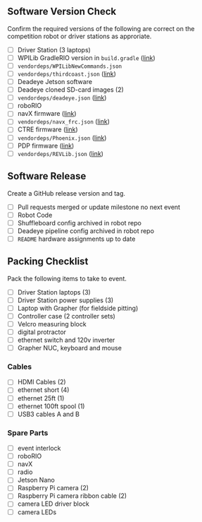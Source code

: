 ﻿## Software Version Check
Confirm the required versions of the following are correct on the competition robot or driver stations as approriate.

- [ ] Driver Station (3 laptops)
- [ ] WPILib GradleRIO version in `build.gradle` ([link](https://github.com/wpilibsuite/allwpilib/releases))
- [ ] `vendordeps/WPILibNewCommands.json`
- [ ] `vendordeps/thirdcoast.json` ([link](https://github.com/strykeforce/thirdcoast/releases))
- [ ] Deadeye Jetson software
- [ ] Deadeye cloned SD-card images (2) 
- [ ] `vendordeps/deadeye.json` ([link](https://github.com/strykeforce/deadeye/releases))
- [ ] roboRIO
- [ ] navX firmware ([link](https://www.kauailabs.com/navx-mxp/))
- [ ] `vendordeps/navx_frc.json` ([link](https://www.kauailabs.com/dist/frc/2022/navx_frc.json))
- [ ] CTRE firmware ([link](https://store.ctr-electronics.com/software/))
- [ ] `vendordeps/Phoenix.json` ([link](https://maven.ctr-electronics.com/release/com/ctre/phoenix/Phoenix-frc2022-latest.json))
- [ ] PDP firmware ([link](https://docs.revrobotics.com/rev-11-1850/software-resources/power-distribution-hub-firmware-changelog))
- [ ] `vendordeps/REVLib.json` ([link](https://software-metadata.revrobotics.com/REVLib.json))

## Software Release

Create a GitHub release version and tag.

- [ ] Pull requests merged or update milestone no next event
- [ ] Robot Code
- [ ] Shuffleboard config archived in robot repo
- [ ] Deadeye pipeline config archived in robot repo
- [ ] `README` hardware assignments up to date

## Packing Checklist

Pack the following items to take to event.

- [ ] Driver Station laptops (3)
- [ ] Driver Station power supplies (3)
- [ ] Laptop with Grapher (for fieldside pitting)
- [ ] Controller case (2 controller sets)
- [ ] Velcro measuring block
- [ ] digital protractor
- [ ] ethernet switch and 120v inverter
- [ ] Grapher NUC, keyboard and mouse

### Cables

- [ ] HDMI Cables (2)
- [ ] ethernet short (4)
- [ ] ethernet 25ft (1)
- [ ] ethernet 100ft spool (1)
- [ ] USB3 cables A and B

### Spare Parts

- [ ] event interlock
- [ ] roboRIO
- [ ] navX
- [ ] radio
- [ ] Jetson Nano
- [ ] Raspberry Pi camera (2)
- [ ] Raspberry Pi camera ribbon cable (2)
- [ ] camera LED driver block
- [ ] camera LEDs
